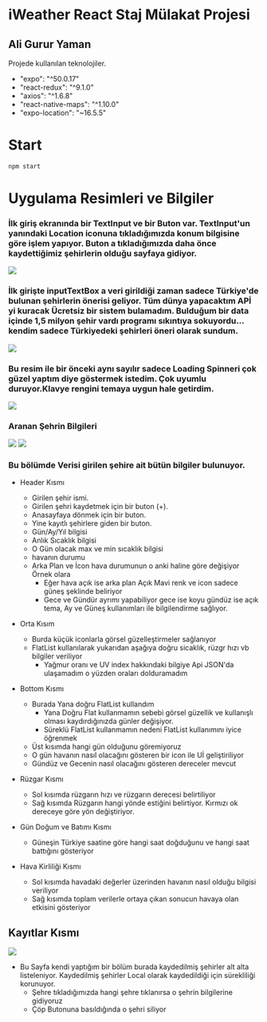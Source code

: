 # iWeather React Staj Mülakat Projesi
## Ali Gurur Yaman



Projede kullanılan teknolojiler.


- "expo": "^50.0.17"
- "react-redux": "^9.1.0"
- "axios": "^1.6.8"
- "react-native-maps": "^1.10.0"
- "expo-location": "~16.5.5"

# Start

```sh
npm start
```

# Uygulama Resimleri ve Bilgiler

### İlk giriş ekranında bir TextInput ve bir Buton var. TextInput'un yanındaki Location iconuna tıkladığımızda konum bilgisine göre işlem yapıyor. Buton a tıkladığımızda daha önce kaydettiğimiz şehirlerin olduğu sayfaya gidiyor.



![](https://lh3.googleusercontent.com/pw/AP1GczNyiaQSUPOXr9nqvSMeZm1mg3Ft1UoclSpIJfl4mCI2JwFCcl_DFau1uUlA-NNJy81mYfjfYVzUm54hqUG2TFjwSWUOjxs63rH5Aoj7pXyqCB1p7IyOIVNqV1bZtODRDiKF4e1SggHTW2ckNhrZ8n6J=w403-h873-s-no-gm?authuser=0)



### İlk girişte inputTextBox a veri girildiği zaman sadece Türkiye'de bulunan şehirlerin önerisi geliyor. Tüm dünya yapacaktım APİ yi kuracak Ücretsiz bir sistem bulamadım. Bulduğum bir data içinde 1,5 milyon şehir vardı programı sıkıntıya sokuyordu... kendim sadece Türkiyedeki şehirleri öneri olarak sundum.



![](https://lh3.googleusercontent.com/pw/AP1GczNzdmqhKD2HI5WpMwCQy6AvEuljX2Y9a5mlXlWAx4-10WcjLsELVprqdyyr-Z2rdt966h6iTjDAA6q2Ym96_JKt0HVMdpFBU-YyHC2ToUJC2EQeP4YaeTVfqawTDgZtcOHLF0eEB_qM8NzXVpCTVRf7=w403-h873-s-no-gm?authuser=0)



### Bu resim ile bir önceki aynı sayılır sadece Loading Spinneri çok güzel yaptım diye göstermek istedim. Çok uyumlu duruyor.Klavye rengini temaya uygun hale getirdim.



![](https://lh3.googleusercontent.com/pw/AP1GczNbnYhIZNGZINSt9kVvXRRAoZ-iZ7JxcJgqGg-Uyh9CNvyD0BWDM5Qko_jLpH7yqmDaGFiwQ9CAtgfjEh8MTI4tPIEArwHYFK_rOOWD5CD21GD8BLU2H-8aTQ2LBl17eYdTv-dSIXD3EpSYKy-3nfjc=w403-h873-s-no-gm?authuser=0)



### Aranan Şehrin Bilgileri



![](https://lh3.googleusercontent.com/pw/AP1GczNJQGVHnAbblceILQUjIsUTUPKV_mPXjg7uuiLgxnAnGhh0YJ4mwjsOXVs8dOYwL_TJpQhjiMfjS5IQIXjNTSWxFt0w-fzcJ9R_SNd79ILWr8Sa1JGLWdFvmpnM-Agt8HSx2m2YjWOaAZS1ujYw37GF=w403-h873-s-no-gm?authuser=0)
![](https://lh3.googleusercontent.com/pw/AP1GczPxyyQAOBg6qTkeDDYWWgdzraGiiPXP7fBN2MlKM8zx68Db5-mKmErOUsDPYH8tI742F3J82TJCBypkq8-cXHc_xJOisQSAvZrdFUgARytSLpNkKXvn5ADN5RO-MiPdojGL6TUHzIHMcCl_zvIhMCN7=w403-h873-s-no-gm?authuser=0)



### Bu bölümde Verisi girilen şehire ait bütün bilgiler bulunuyor.


- Header Kısmı
  + Girilen şehir ismi.
  + Girilen şehri kaydetmek için bir buton (+).
  + Anasayfaya dönmek için bir buton.
  + Yine kayıtlı şehirlere giden bir buton.
  + Gün/Ay/Yıl bilgisi
  + Anlık Sıcaklık bilgisi
  + O Gün olacak max ve min sıcaklık bilgisi
  + havanın durumu
  + Arka Plan ve İcon hava durumunun o anki haline göre değişiyor Örnek olara
    - Eğer hava açık ise arka plan Açık Mavi renk ve icon sadece güneş şeklinde beliriyor
    - Gece ve Gündür ayrımı yapabiliyor gece ise koyu gündüz ise açık tema, Ay ve Güneş kullanımları ile bilgilendirme sağlıyor.

- Orta Kısım
  + Burda küçük iconlarla görsel güzelleştirmeler sağlanıyor
  + FlatList kullanılarak yukarıdan aşağıya doğru sicaklık, rüzgr hızı vb bilgiler veriliyor
    - Yağmur oranı ve UV index hakkındaki bilgiye Api JSON'da ulaşamadım o yüzden oraları dolduramadım

 - Bottom Kısmı
   + Burada Yana doğru FlatList kullandım
     - Yana Doğru Flat kullanmamın sebebi görsel güzellik ve kullanışlı olması kaydırdığınızda günler değişiyor.
     - Süreklü FlatList kullanmamın nedeni FlatList kullanımını iyice öğrenmek
   + Üst kısımda hangi gün olduğunu göremiyoruz
   + O gün havanın nasıl olacağını gösteren bir icon ile Uİ geliştiriliyor
   + Gündüz ve Gecenin nasıl olacağını gösteren dereceler mevcut

  - Rüzgar Kısmı
    + Sol kısımda rüzgarın hızı ve rüzgarın derecesi belirtiliyor
    + Sağ kısımda Rüzgarın hangi yönde estiğini belirtiyor. Kırmızı ok dereceye göre yön değiştiriyor.
   
  - Gün Doğum ve Batımı Kısmı
    + Güneşin Türkiye saatine göre hangi saat doğduğunu ve hangi saat battığını gösteriyor
   
  - Hava Kirliliği Kısmı
    + Sol kısımda  havadaki değerler üzerinden havanın nasıl olduğu bilgisi veriliyor
    + Sağ kısımda toplam verilerle ortaya çıkan sonucun havaya olan etkisini gösteriyor
   
    
   
## Kayıtlar Kısmı


![](https://lh3.googleusercontent.com/pw/AP1GczOCus1sHlbc2T1ltQI-ReksPSwpMJb8vkR1IKCj0l_FMWZfU7idvbWvhU1J8mJ7Jz6XMpSAP8GT1rduUXlb6tLN_kIT3vqCNwwBQbi3JffwvHKXaskUTZ6AyXuVKx-ppswrcKrCei5Uwa62pY9MehxE=w403-h873-s-no-gm?authuser=0)

- Bu Sayfa kendi yaptığım bir bölüm burada kaydedilmiş şehirler alt alta listeleniyor. Kaydedilmiş şehirler Local olarak kaydedildiği için sürekliliği korunuyor.
  +  Şehre tıkladığımızda hangi şehre tıklanırsa o şehrin bilgilerine gidiyoruz
  +  Çöp Butonuna basıldığında o şehri siliyor
